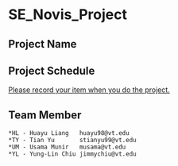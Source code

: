 # SE_Novis_Project

## Project Name

## Project Schedule
[Please record your item when you do the project.](https://docs.google.com/spreadsheets/d/1IH-8hq_Svc34SFyP2USQ0QsJGWKLluRK/edit#gid=54235150)

## Team Member
    *HL - Huayu Liang   huayu98@vt.edu
    *TY - Tian Yu       stianyu99@vt.edu
    *UM - Usama Munir   musama@vt.edu
    *YL - Yung-Lin Chiu jimmychiu@vt.edu
